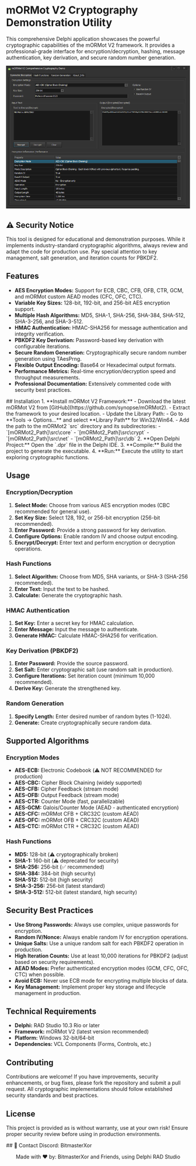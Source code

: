 <h1>mORMot V2 Cryptography Demonstration Utility</h1>
<p>This comprehensive Delphi application showcases the powerful cryptographic capabilities of the mORMot V2 framework. It provides a professional-grade interface for encryption/decryption, hashing, message authentication, key derivation, and secure random number generation.</p>
<!-- Replace 'Preview.png' with the path to your actual image file -->
<p align="center">
  <img src="Preview.png" alt="Screenshot of the mORMot V2 Cryptography Utility" style="max-width:100%; height:auto;">
</p>
<h2>⚠️ Security Notice</h2>
<p>This tool is designed for educational and demonstration purposes. While it implements industry-standard cryptographic algorithms, always review and adapt the code for production use. Pay special attention to key management, salt generation, and iteration counts for PBKDF2.</p>
<h2>Features</h2>
<ul>
  <li><strong>AES Encryption Modes:</strong> Support for ECB, CBC, CFB, OFB, CTR, GCM, and mORMot custom AEAD modes (CFC, OFC, CTC).</li>
  <li><strong>Variable Key Sizes:</strong> 128-bit, 192-bit, and 256-bit AES encryption support.</li>
  <li><strong>Multiple Hash Algorithms:</strong> MD5, SHA-1, SHA-256, SHA-384, SHA-512, SHA-3-256, and SHA-3-512.</li>
  <li><strong>HMAC Authentication:</strong> HMAC-SHA256 for message authentication and integrity verification.</li>
  <li><strong>PBKDF2 Key Derivation:</strong> Password-based key derivation with configurable iterations.</li>
  <li><strong>Secure Random Generation:</strong> Cryptographically secure random number generation using TAesPrng.</li>
  <li><strong>Flexible Output Encoding:</strong> Base64 or Hexadecimal output formats.</li>
  <li><strong>Performance Metrics:</strong> Real-time encryption/decryption speed and throughput measurements.</li>
  <li><strong>Professional Documentation:</strong> Extensively commented code with security best practices.</li>
</ul>
## Installation
1. **Install mORMot V2 Framework:**
   - Download the latest mORMot V2 from [GitHub](https://github.com/synopse/mORMot2).
   - Extract the framework to your desired location.
   - Update the Library Path:
     - Go to **Tools -> Options...** and select **Library Path** for Win32/Win64.
     - Add the path to the mORMot2 `src` directory and its subdirectories:
       - `[mORMot2_Path]\src\core`
       - `[mORMot2_Path]\src\crypt`
       - `[mORMot2_Path]\src\net`
       - `[mORMot2_Path]\src\db`
2. **Open Delphi Project:** Open the `.dpr` file in the Delphi IDE.
3. **Compile:** Build the project to generate the executable.
4. **Run:** Execute the utility to start exploring cryptographic functions.
<h2>Usage</h2>
<h3>Encryption/Decryption</h3>
<ol>
  <li><strong>Select Mode:</strong> Choose from various AES encryption modes (CBC recommended for general use).</li>
  <li><strong>Set Key Size:</strong> Select 128, 192, or 256-bit encryption (256-bit recommended).</li>
  <li><strong>Enter Password:</strong> Provide a strong password for key derivation.</li>
  <li><strong>Configure Options:</strong> Enable random IV and choose output encoding.</li>
  <li><strong>Encrypt/Decrypt:</strong> Enter text and perform encryption or decryption operations.</li>
</ol>
<h3>Hash Functions</h3>
<ol>
  <li><strong>Select Algorithm:</strong> Choose from MD5, SHA variants, or SHA-3 (SHA-256 recommended).</li>
  <li><strong>Enter Text:</strong> Input the text to be hashed.</li>
  <li><strong>Calculate:</strong> Generate the cryptographic hash.</li>
</ol>
<h3>HMAC Authentication</h3>
<ol>
  <li><strong>Set Key:</strong> Enter a secret key for HMAC calculation.</li>
  <li><strong>Enter Message:</strong> Input the message to authenticate.</li>
  <li><strong>Generate HMAC:</strong> Calculate HMAC-SHA256 for verification.</li>
</ol>
<h3>Key Derivation (PBKDF2)</h3>
<ol>
  <li><strong>Enter Password:</strong> Provide the source password.</li>
  <li><strong>Set Salt:</strong> Enter cryptographic salt (use random salt in production).</li>
  <li><strong>Configure Iterations:</strong> Set iteration count (minimum 10,000 recommended).</li>
  <li><strong>Derive Key:</strong> Generate the strengthened key.</li>
</ol>
<h3>Random Generation</h3>
<ol>
  <li><strong>Specify Length:</strong> Enter desired number of random bytes (1-1024).</li>
  <li><strong>Generate:</strong> Create cryptographically secure random data.</li>
</ol>
<h2>Supported Algorithms</h2>
<h3>Encryption Modes</h3>
<ul>
  <li><strong>AES-ECB:</strong> Electronic Codebook (⚠️ NOT RECOMMENDED for production)</li>
  <li><strong>AES-CBC:</strong> Cipher Block Chaining (widely supported)</li>
  <li><strong>AES-CFB:</strong> Cipher Feedback (stream mode)</li>
  <li><strong>AES-OFB:</strong> Output Feedback (stream mode)</li>
  <li><strong>AES-CTR:</strong> Counter Mode (fast, parallelizable)</li>
  <li><strong>AES-GCM:</strong> Galois/Counter Mode (AEAD - authenticated encryption)</li>
  <li><strong>AES-CFC:</strong> mORMot CFB + CRC32C (custom AEAD)</li>
  <li><strong>AES-OFC:</strong> mORMot OFB + CRC32C (custom AEAD)</li>
  <li><strong>AES-CTC:</strong> mORMot CTR + CRC32C (custom AEAD)</li>
</ul>
<h3>Hash Functions</h3>
<ul>
  <li><strong>MD5:</strong> 128-bit (⚠️ cryptographically broken)</li>
  <li><strong>SHA-1:</strong> 160-bit (⚠️ deprecated for security)</li>
  <li><strong>SHA-256:</strong> 256-bit (✅ recommended)</li>
  <li><strong>SHA-384:</strong> 384-bit (high security)</li>
  <li><strong>SHA-512:</strong> 512-bit (high security)</li>
  <li><strong>SHA-3-256:</strong> 256-bit (latest standard)</li>
  <li><strong>SHA-3-512:</strong> 512-bit (latest standard, high security)</li>
</ul>
<h2>Security Best Practices</h2>
<ul>
  <li><strong>Use Strong Passwords:</strong> Always use complex, unique passwords for encryption.</li>
  <li><strong>Random IV/Nonce:</strong> Always enable random IV for encryption operations.</li>
  <li><strong>Unique Salts:</strong> Use a unique random salt for each PBKDF2 operation in production.</li>
  <li><strong>High Iteration Counts:</strong> Use at least 10,000 iterations for PBKDF2 (adjust based on security requirements).</li>
  <li><strong>AEAD Modes:</strong> Prefer authenticated encryption modes (GCM, CFC, OFC, CTC) when possible.</li>
  <li><strong>Avoid ECB:</strong> Never use ECB mode for encrypting multiple blocks of data.</li>
  <li><strong>Key Management:</strong> Implement proper key storage and lifecycle management in production.</li>
</ul>
<h2>Technical Requirements</h2>
<ul>
  <li><strong>Delphi:</strong> RAD Studio 10.3 Rio or later</li>
  <li><strong>Framework:</strong> mORMot V2 (latest version recommended)</li>
  <li><strong>Platform:</strong> Windows 32-bit/64-bit</li>
  <li><strong>Dependencies:</strong> VCL Components (Forms, Controls, etc.)</li>
</ul>
<h2>Contributing</h2>
<p>Contributions are welcome! If you have improvements, security enhancements, or bug fixes, please fork the repository and submit a pull request. All cryptographic implementations should follow established security standards and best practices.</p>
<h2>License</h2>
<p>This project is provided as is without warranty, use at your own risk! Ensure proper security review before using in production environments.</p>
## 📧 Contact
Discord: BitmasterXor
<p align="center">Made with ❤️ by: BitmasterXor and Friends, using Delphi RAD Studio</p>
